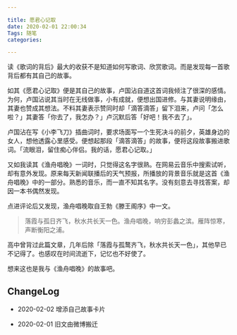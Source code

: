 ```yaml
---

title: 愿君心记取
date: 2020-02-01 22:00:34
Tags: 随笔
categories:

---
```


读《歌词的背后》最大的收获不是知道如何写歌词、欣赏歌词。而是发现每一首歌背后都有其自己的故事。

<!--more-->

如其《愿君心记取》便是其自己的故事，卢国沾自道这首词我倾注了很深的感情。为何，卢国沾说其当时在无线做事，小有成就，便想出国进修。与其妻说明缘由，其妻也赞成其想法。不料其妻表示赞同时却「滴答滴答」留下泪来，卢问「怎么啦？」其妻答「你去了，我怎办？」卢沉默后答「好吧！我不去了」。

卢国沾在写《小李飞刀》插曲词时，要求场面写一个生死决斗的前夕，英雄身边的女人，想他透露心里感受。便想起那段「滴答滴答」的故事，便将这段故事搬进歌词。「流眼泪，留住痴心伴侣。我的话，愿君心记取。」

又如我读其《渔舟唱晚》一词时，只觉得这名字很熟。在网易云音乐中搜索试听，却有意外发现。原来每天新闻联播后的天气预报，所播放的背景音乐就是这首《渔舟唱晚》中的一部分。熟悉的音乐，而一直不知其名字。没有刻意去寻找答案，却因一本书偶然发现。

点进评论后又发现，渔舟唱晚取自王勃《滕王阁序》中一文。

> 落霞与孤日齐飞，秋水共长天一色。渔舟唱晚，响穷彭蠡之滨。雁阵惊寒，声断衡阳之浦。

高中曾背过此篇文章，几年后除「落霞与孤鹜齐飞，秋水共长天一色」，其他早已不记得了。也感叹在时间流逝下，记忆也不好使了。

想来这也是我与《渔舟唱晚》的故事吧。

## ChangeLog

- 2020-02-02 增添自己故事卡片

- 2020-02-01 旧文由微博搬迁
